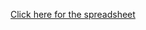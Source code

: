 [Click here for the spreadsheet](https://docs.google.com/spreadsheets/d/1McziF-TlEhGtGokwr8MrmLw8PDiqCtJB61mNvUmAB6s/edit?usp=sharing)
